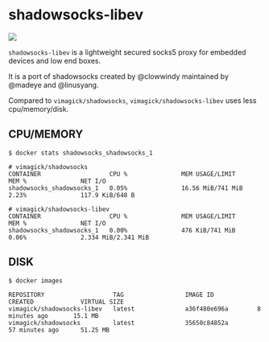 shadowsocks-libev
=================

[![](https://badge.imagelayers.io/vimagick/shadowsocks-libev:latest.svg)](https://imagelayers.io/?images=vimagick/shadowsocks-libev:latest 'Get your own badge on imagelayers.io')

`shadowsocks-libev` is a lightweight secured socks5 proxy for embedded devices and low end boxes.

It is a port of shadowsocks created by @clowwindy maintained by @madeye and @linusyang.

Compared to `vimagick/shadowsocks`, `vimagick/shadowsocks-libev` uses less cpu/memory/disk.

## CPU/MEMORY

```
$ docker stats shadowsocks_shadowsocks_1

# vimagick/shadowsocks
CONTAINER                   CPU %               MEM USAGE/LIMIT     MEM %               NET I/O
shadowsocks_shadowsocks_1   0.05%               16.56 MiB/741 MiB   2.23%               117.9 KiB/648 B

# vimagick/shadowsocks-libev
CONTAINER                   CPU %               MEM USAGE/LIMIT     MEM %               NET I/O
shadowsocks_shadowsocks_1   0.00%               476 KiB/741 MiB     0.06%               2.334 MiB/2.341 MiB
```

## DISK

```
$ docker images

REPOSITORY                   TAG                 IMAGE ID            CREATED             VIRTUAL SIZE
vimagick/shadowsocks-libev   latest              a36f480e696a        8 minutes ago       15.1 MB
vimagick/shadowsocks         latest              35650c84852a        57 minutes ago      51.25 MB
```
